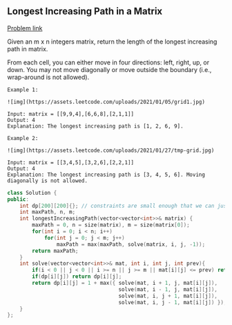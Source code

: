 ## Longest Increasing Path in a Matrix

[Problem link](https://leetcode.com/problems/longest-increasing-path-in-a-matrix/)

Given an m x n integers matrix, return the length of the longest increasing path in matrix.

From each cell, you can either move in four directions: left, right, up, or down. You may not move diagonally or move outside the boundary (i.e., wrap-around is not allowed).

 
```
Example 1:

![img](https://assets.leetcode.com/uploads/2021/01/05/grid1.jpg)

Input: matrix = [[9,9,4],[6,6,8],[2,1,1]]
Output: 4
Explanation: The longest increasing path is [1, 2, 6, 9].

Example 2:

![img](https://assets.leetcode.com/uploads/2021/01/27/tmp-grid.jpg)

Input: matrix = [[3,4,5],[3,2,6],[2,2,1]]
Output: 4
Explanation: The longest increasing path is [3, 4, 5, 6]. Moving diagonally is not allowed.
```

```cpp
class Solution {
public:
    int dp[200][200]{}; // constraints are small enough that we can just set them to MAX
    int maxPath, n, m;
    int longestIncreasingPath(vector<vector<int>>& matrix) {
        maxPath = 0, n = size(matrix), m = size(matrix[0]);
        for(int i = 0; i < n; i++)
            for(int j = 0; j < m; j++)
                maxPath = max(maxPath, solve(matrix, i, j, -1));            
        return maxPath;
    }
    int solve(vector<vector<int>>& mat, int i, int j, int prev){
        if(i < 0 || j < 0 || i >= n || j >= m || mat[i][j] <= prev) return 0;
        if(dp[i][j]) return dp[i][j];
        return dp[i][j] = 1 + max({ solve(mat, i + 1, j, mat[i][j]),
                                    solve(mat, i - 1, j, mat[i][j]),
                                    solve(mat, i, j + 1, mat[i][j]),
                                    solve(mat, i, j - 1, mat[i][j]) });       
    }
};
```
